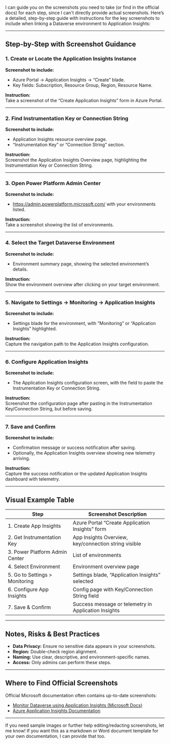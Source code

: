 I can guide you on the screenshots you need to take (or find in the official docs) for each step, since I can't directly provide actual screenshots. Here’s a detailed, step-by-step guide with instructions for the key screenshots to include when linking a Dataverse environment to Application Insights:

---

## Step-by-Step with Screenshot Guidance

### 1. Create or Locate the Application Insights Instance

**Screenshot to include:**
- Azure Portal → Application Insights → “Create” blade.
- Key fields: Subscription, Resource Group, Region, Resource Name.

**Instruction:**  
Take a screenshot of the “Create Application Insights” form in Azure Portal.

---

### 2. Find Instrumentation Key or Connection String

**Screenshot to include:**
- Application Insights resource overview page.
- “Instrumentation Key” or “Connection String” section.

**Instruction:**  
Screenshot the Application Insights Overview page, highlighting the Instrumentation Key or Connection String.

---

### 3. Open Power Platform Admin Center

**Screenshot to include:**
- https://admin.powerplatform.microsoft.com/ with your environments listed.

**Instruction:**  
Take a screenshot showing the list of environments.

---

### 4. Select the Target Dataverse Environment

**Screenshot to include:**
- Environment summary page, showing the selected environment’s details.

**Instruction:**  
Show the environment overview after clicking on your target environment.

---

### 5. Navigate to Settings → Monitoring → Application Insights

**Screenshot to include:**
- Settings blade for the environment, with “Monitoring” or “Application Insights” highlighted.

**Instruction:**  
Capture the navigation path to the Application Insights configuration.

---

### 6. Configure Application Insights

**Screenshot to include:**
- The Application Insights configuration screen, with the field to paste the Instrumentation Key or Connection String.

**Instruction:**  
Screenshot the configuration page after pasting in the Instrumentation Key/Connection String, but before saving.

---

### 7. Save and Confirm

**Screenshot to include:**
- Confirmation message or success notification after saving.
- Optionally, the Application Insights overview showing new telemetry arriving.

**Instruction:**  
Capture the success notification or the updated Application Insights dashboard with telemetry.

---

## Visual Example Table

| Step                                       | Screenshot Description                                  |
|---------------------------------------------|---------------------------------------------------------|
| 1. Create App Insights                     | Azure Portal “Create Application Insights” form         |
| 2. Get Instrumentation Key                 | App Insights Overview, key/connection string visible    |
| 3. Power Platform Admin Center             | List of environments                                   |
| 4. Select Environment                      | Environment overview page                              |
| 5. Go to Settings > Monitoring             | Settings blade, “Application Insights” selected         |
| 6. Configure App Insights                  | Config page with Key/Connection String field            |
| 7. Save & Confirm                         | Success message or telemetry in Application Insights    |

---

## Notes, Risks & Best Practices

- **Data Privacy:** Ensure no sensitive data appears in your screenshots.
- **Region:** Double-check region alignment.
- **Naming:** Use clear, descriptive, and environment-specific names.
- **Access:** Only admins can perform these steps.

---

## Where to Find Official Screenshots

Official Microsoft documentation often contains up-to-date screenshots:
- [Monitor Dataverse using Application Insights (Microsoft Docs)](https://learn.microsoft.com/en-us/power-platform/admin/telemetry)
- [Azure Application Insights Documentation](https://learn.microsoft.com/en-us/azure/azure-monitor/app/app-insights-overview)

---

If you need sample images or further help editing/redacting screenshots, let me know! If you want this as a markdown or Word document template for your own documentation, I can provide that too.
